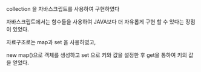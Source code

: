 collection 을 자바스크립트를 사용하여 구현하였다 

자바스크립트에서는 함수들을 사용하여 JAVA보다 더 자유롭게 구현 할 수 있다는 장점이 있었다.

자료구조로는 map과 set 을 사용하였고,

new map()으로 객체를 생성하고 set 으로 키와 값을 설정한 후 get을 통하여 키의 값을 얻었다.
